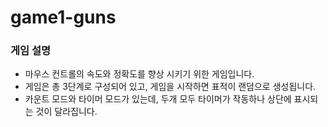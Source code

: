 # game1-guns

### 게임 설명
 - 마우스 컨트롤의 속도와 정확도를 향상 시키기 위한 게임입니다.
 - 게임은 총 3단계로 구성되어 있고, 게임을 시작하면 표적이 랜덤으로 생성됩니다.
 - 카운트 모드와 타이머 모드가 있는데, 두개 모두 타이머가 작동하나 상단에 표시되는 것이 달라집니다.

